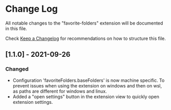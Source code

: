 # Change Log

All notable changes to the "favorite-folders" extension will be documented in this file.

Check [Keep a Changelog](http://keepachangelog.com/) for recommendations on how to structure this file.

## [1.1.0] - 2021-09-26
### Changed
- Configuration 'favoriteFolders.baseFolders' is now machine specific. To prevent issues when using the extension on windows and then on wsl, as paths are different for windows and linux.
- Added a "open settings" button in the extension view to quickly open extension settings.
